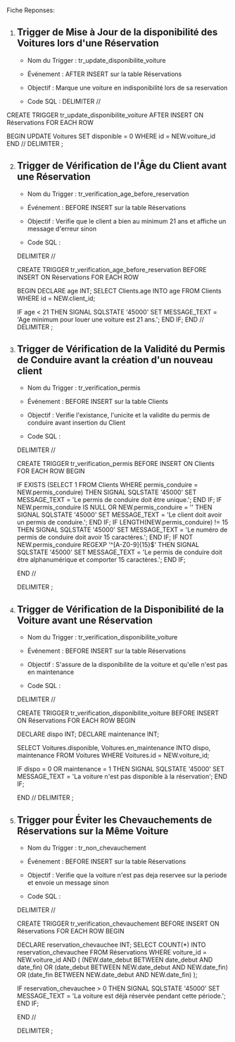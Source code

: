 Fiche Reponses:




1. ## Trigger de Mise à Jour de la disponibilité des Voitures lors d'une Réservation

   - Nom du Trigger : tr_update_disponibilite_voiture
   - Événement : AFTER INSERT sur la table Réservations
   - Objectif : Marque une voiture en indisponibilité lors de sa reservation 
   
   - Code SQL :
DELIMITER //

CREATE TRIGGER tr_update_disponibilite_voiture
AFTER INSERT ON Réservations
FOR EACH ROW

BEGIN
UPDATE Voitures
SET disponible = 0
WHERE id = NEW.voiture_id 
END //
DELIMITER ;





2. ## Trigger de Vérification de l'Âge du Client avant une Réservation

   - Nom du Trigger : tr_verification_age_before_reservation
   - Événement : BEFORE INSERT sur la table Réservations
   - Objectif : Verifie que le client a bien au minimum 21 ans et affiche un message d'erreur sinon

   - Code SQL :

   DELIMITER //

   CREATE TRIGGER tr_verification_age_before_reservation
   BEFORE INSERT ON Réservations
   FOR EACH ROW

   BEGIN
   DECLARE age INT;
   SELECT Clients.age INTO age
   FROM Clients
   WHERE id = NEW.client_id;

   IF age < 21 THEN
   SIGNAL SQLSTATE '45000' SET MESSAGE_TEXT = 'Age minimum pour louer une voiture est 21 ans.';
   END IF;
   END //
   DELIMITER ;


3. ## Trigger de Vérification de la Validité du Permis de Conduire avant la création d'un nouveau client
   - Nom du Trigger : tr_verification_permis
   - Événement : BEFORE INSERT sur la table Clients
   - Objectif : Verifie l'existance, l'unicite et la validite du permis de conduire avant insertion du Client

   - Code SQL :

    DELIMITER //

    CREATE TRIGGER tr_verification_permis
    BEFORE INSERT ON Clients
    FOR EACH ROW
    BEGIN

    IF EXISTS (SELECT 1 FROM Clients WHERE permis_conduire = NEW.permis_conduire) THEN
        SIGNAL SQLSTATE '45000' SET MESSAGE_TEXT = 'Le permis de conduire doit être unique.';
    END IF;
    IF NEW.permis_conduire IS NULL OR NEW.permis_conduire = '' THEN
        SIGNAL SQLSTATE '45000' SET MESSAGE_TEXT = 'Le client doit avoir un permis de conduire.';
    END IF;
    IF LENGTH(NEW.permis_conduire) != 15 THEN
        SIGNAL SQLSTATE '45000' SET MESSAGE_TEXT = 'Le numéro de permis de conduire doit avoir 15 caractères.';
    END IF;
    IF NOT NEW.permis_conduire REGEXP '^[A-Z0-9]{15}$' THEN
        SIGNAL SQLSTATE '45000' SET MESSAGE_TEXT = 'Le permis de conduire doit être alphanumérique et comporter 15 caractères.';
    END IF;

    END //

    DELIMITER ;



4. ## Trigger de Vérification de la Disponibilité de la Voiture avant une Réservation

   - Nom du Trigger : tr_verification_disponibilite_voiture
   - Événement : BEFORE INSERT sur la table Réservations
   - Objectif : S'assure de la disponibilite de la voiture et qu'elle n'est pas en maintenance

   - Code SQL :

    DELIMITER //

    CREATE TRIGGER tr_verification_disponibilite_voiture
    BEFORE INSERT ON Réservations
    FOR EACH ROW
    BEGIN

    DECLARE dispo INT;
    DECLARE maintenance INT;

    SELECT Voitures.disponible, Voitures.en_maintenance
    INTO dispo, maintenance
    FROM Voitures
    WHERE Voitures.id = NEW.voiture_id;

    IF dispo = 0 OR maintenance = 1 THEN
        SIGNAL SQLSTATE '45000' SET MESSAGE_TEXT = 'La voiture n\'est pas disponible à la réservation';
    END IF;

    END //
    DELIMITER ;


5. ## Trigger pour Éviter les Chevauchements de Réservations sur la Même Voiture

    - Nom du Trigger : tr_non_chevauchement
    - Événement : BEFORE INSERT sur la table Réservations
    - Objectif : Verifie que la voiture n'est pas deja reservee sur la periode et envoie un message sinon 

    - Code SQL :

    DELIMITER //

    CREATE TRIGGER tr_verification_chevauchement
    BEFORE INSERT ON Réservations
    FOR EACH ROW
    BEGIN

    DECLARE reservation_chevauchee INT;
    SELECT COUNT(*)
    INTO reservation_chevauchee
    FROM Réservations
    WHERE voiture_id = NEW.voiture_id
    AND (
        (NEW.date_debut BETWEEN date_debut AND date_fin) OR (date_debut BETWEEN NEW.date_debut AND NEW.date_fin) OR (date_fin BETWEEN NEW.date_debut AND NEW.date_fin) 
    );

    IF reservation_chevauchee > 0 THEN
        SIGNAL SQLSTATE '45000' SET MESSAGE_TEXT = 'La voiture est déjà réservée pendant cette période.';
    END IF;

    END //

    DELIMITER ;


